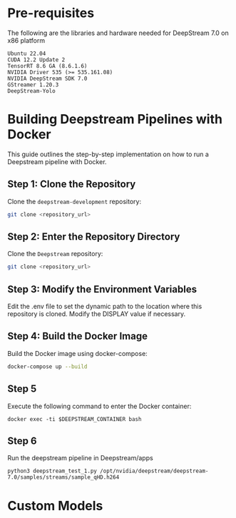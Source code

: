 # Pre-requisites

The following are the libraries and hardware needed for DeepStream 7.0 on x86 platform
```
Ubuntu 22.04
CUDA 12.2 Update 2
TensorRT 8.6 GA (8.6.1.6)
NVIDIA Driver 535 (>= 535.161.08)
NVIDIA DeepStream SDK 7.0
GStreamer 1.20.3
DeepStream-Yolo
```
# Building Deepstream Pipelines with Docker

This guide outlines the step-by-step implementation on how to run a Deepstream pipeline with Docker.

## Step 1: Clone the Repository
Clone the `deepstream-development` repository:
```sh
git clone <repository_url>
```
## Step 2: Enter the Repository Directory
Clone the `Deepstream` repository:
```sh
git clone <repository_url>
```
## Step 3: Modify the Environment Variables
Edit the .env file to set the dynamic path to the location where this repository is cloned. Modify the DISPLAY value if necessary.
## Step 4: Build the Docker Image
Build the Docker image using docker-compose:
```sh
docker-compose up --build
```
## Step 5
Execute the following command to enter the Docker container:
```
docker exec -ti $DEEPSTREAM_CONTAINER bash
```
## Step 6
Run the deepstream pipeline in Deepstream/apps
```
python3 deepstream_test_1.py /opt/nvidia/deepstream/deepstream-7.0/samples/streams/sample_qHD.h264 
```
# Custom Models
